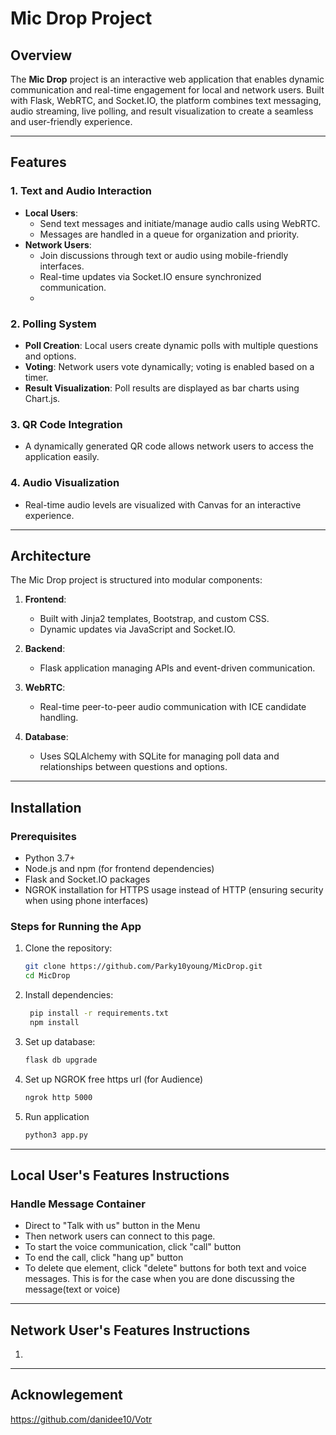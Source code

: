 # Mic Drop Project

## Overview
The **Mic Drop** project is an interactive web application that enables dynamic communication and real-time engagement for local and network users. Built with Flask, WebRTC, and Socket.IO, the platform combines text messaging, audio streaming, live polling, and result visualization to create a seamless and user-friendly experience.

---

## Features
### 1. Text and Audio Interaction
- **Local Users**:
  - Send text messages and initiate/manage audio calls using WebRTC.
  - Messages are handled in a queue for organization and priority.
- **Network Users**:
  - Join discussions through text or audio using mobile-friendly interfaces.
  - Real-time updates via Socket.IO ensure synchronized communication.
  - 

### 2. Polling System
- **Poll Creation**: Local users create dynamic polls with multiple questions and options.
- **Voting**: Network users vote dynamically; voting is enabled based on a timer.
- **Result Visualization**: Poll results are displayed as bar charts using Chart.js.

### 3. QR Code Integration
- A dynamically generated QR code allows network users to access the application easily.

### 4. Audio Visualization
- Real-time audio levels are visualized with Canvas for an interactive experience.

---

## Architecture
The Mic Drop project is structured into modular components:
1. **Frontend**:
   - Built with Jinja2 templates, Bootstrap, and custom CSS.
   - Dynamic updates via JavaScript and Socket.IO.
2. **Backend**:
   - Flask application managing APIs and event-driven communication.
3. **WebRTC**:
   - Real-time peer-to-peer audio communication with ICE candidate handling.

4. **Database**:
   - Uses SQLAlchemy with SQLite for managing poll data and relationships between questions and options.

---

## Installation

### Prerequisites
- Python 3.7+
- Node.js and npm (for frontend dependencies)
- Flask and Socket.IO packages
- NGROK installation for HTTPS usage instead of HTTP (ensuring security when using phone interfaces)

### Steps for Running the App
1. Clone the repository:
   ```bash
   git clone https://github.com/Parky10young/MicDrop.git
   cd MicDrop

2. Install dependencies:
   ```bash
    pip install -r requirements.txt
    npm install

3. Set up database:
   ```bash
   flask db upgrade

4. Set up NGROK free https url (for Audience)
   ```cmd
   ngrok http 5000

5. Run application
   ```bash
   python3 app.py

---

## Local User's Features Instructions

### Handle Message Container
- Direct to "Talk with us" button in the Menu
- Then network users can connect to this page.
- To start the voice communication, click "call" button
- To end the call, click "hang up" button
- To delete que element, click "delete" buttons for both text and voice messages.
This is for the case when you are done discussing the message(text or voice)

---

## Network User's Features Instructions
1. 

---

## Acknowlegement
https://github.com/danidee10/Votr


